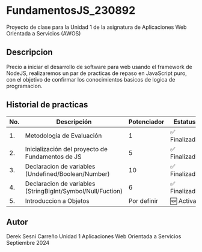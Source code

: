 # FundamentosJS_230892
Proyecto de clase para la Unidad 1 de la asignatura de Aplicaciones Web Orientada a Servicios (AWOS)


## Descripcion

Precio a iniciar el desarrollo de software para web usando el framework de NodeJS, realizaremos un par de practicas de repaso en JavaScript puro, con el objetivo de confirmar los conocimientos basicos de logica de programacion.
## Historial de practicas 
| No. | Descripción                                     | Potenciador|Estatus |
| --- | ----------------------------------------------- |------------| -------|
| 1.  | Metodología de Evaluación |1| ✅ Finalizada  |
| 2.  | Inicialización del proyecto de Fundamentos de JS |5| ✅ Finalizada |
| 3.  | Declaracion de variables (Undefined/Boolean/Number)|10| ✅ Finalizada  |
| 4.  | Declaracion de variables (StringBigInt/Symbol/Null/Fuction) |6| ✅ Finalizada |
| 5.  | Introduccion a Objetos |Por definir| 🆕 Activa |

## Autor
Derek Sesni Carreño
Unidad 1
Aplicaciones Web Orientada a Servicios 
Septiembre 2024
